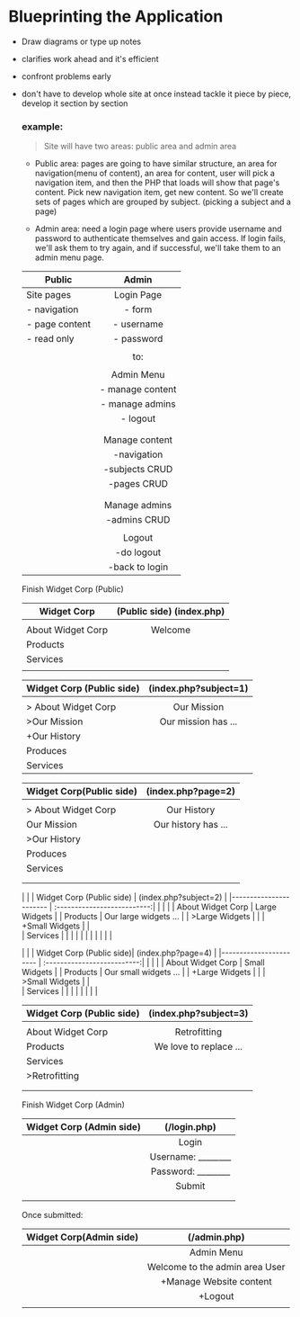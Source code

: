 # Blueprinting the Application

- Draw diagrams or type up notes
- clarifies work ahead and it's efficient
- confront problems early
- don't have to develop whole site at once instead
  tackle it piece by piece, develop it section by section

  ### example:

  > Site will have two areas: public area and admin area

  - Public area: pages are going to have similar structure, an area for  navigation(menu of content), an area
    for content, user will pick a navigation item, and then the PHP that loads will show that page's content.
    Pick new navigation item, get new content. So we'll create sets of pages which are grouped by subject.
    (picking a subject and a page)  

  - Admin area: need a login page where users provide username and password to authenticate themselves and
    gain access. If login fails, we'll ask them to try again, and if successful, we'll take them to an admin
    menu page.

  |Public                     |Admin                        |
  |---------------            |:---------------------------:|
  | Site pages                |   Login Page                |            
  | - navigation              |   - form                    |            
  | - page content            |   - username                |            
  | - read only               |   - password                |            
  |                           |                             |            
  |                           |        to:                  |            
  |                           |                             |            
  |                           |   Admin Menu                |            
  |                           |   - manage content          |           
  |                           |   - manage admins           |
  |                           |   - logout                  |
  |                           |                             |
  |                           |                             |
  |                           |   Manage content            |
  |                           |   -navigation               |
  |                           |   -subjects CRUD            |
  |                           |   -pages CRUD               |
  |                           |                             |
  |                           |                             |
  |                           |   Manage admins             |
  |                           |   -admins CRUD              |
  |                           |                             |
  |                           |   Logout                    |
  |                           |   -do logout                |
  |                           |   -back to login            |


  




  Finish Widget Corp  (Public)



  |   Widget Corp             | (Public side) (index.php)   |
  |---------------------      | :--------------------------:|
  |                           |                             |
  |   About Widget Corp       |  Welcome                    |
  |   Products                |                             |
  |   Services                |                             |
  |                           |                             |

  


  
  

 
  | Widget Corp (Public side) | (index.php?subject=1)       |
  |-----------------------    | :--------------------------:|
  |                           |                             |
  |  > About Widget Corp      |    Our Mission              |
  |      >Our Mission         |    Our mission has ...      |
  |      +Our History         |                             |     
  |    Produces               |                             |
  |    Services               |                             |





  | Widget Corp(Public side)  | (index.php?page=2)          |
  |-----------------------    | :--------------------------:|
  |                           |                             |
  |  > About Widget Corp      |    Our History              |
  |      Our Mission          |    Our history has ...      |
  |      >Our History         |                             |     
  |    Produces               |                             |
  |    Services               |                             |
  |                           |                             |
  |                           |                             |




  |                                                         |
  | Widget Corp (Public side) | (index.php?subject=2)       |
  |-----------------------    | :--------------------------:|
  |                           |                             |
  |    About Widget Corp      |    Large Widgets            |
  |    Products               |    Our large widgets ...    |
  |       >Large Widgets      |                             |
  |      +Small Widgets       |                             |     
  |    Services               |                             |
  |                           |                             |
  |                           |                             |
  |                           |                             |



  

  |                                                         |
  |  Widget Corp (Public side)| (index.php?page=4)          |
  |-----------------------    | :--------------------------:|
  |                           |                             |
  |    About Widget Corp      |    Small Widgets            |
  |    Products               |    Our small widgets ...    |
  |       +Large Widgets      |                             |
  |       >Small Widgets      |                             |     
  |    Services               |                             |
  |                           |                             |
  |                           |                             |
 





  | Widget Corp (Public side) | (index.php?subject=3)       |
  |-----------------------    | :--------------------------:|
  |                           |                             |
  |    About Widget Corp      |    Retrofitting             |
  |    Products               |    We love to replace ...   |
  |    Services               |                             |
  |       >Retrofitting       |                             |
  |                           |                             |
  |                           |                             |




  Finish Widget Corp  (Admin)





  | Widget Corp (Admin side)| (/login.php)                       |
  |----------------         | :---------------------------------:|
  |                         |  Login                             |
  |                         |  Username: ________                |
  |                         |  Password: ________                |
  |                         |  Submit                            |
  |                         |                                    |
  |                         |                                    |



   Once submitted:

  | Widget Corp(Admin side)   |  (/admin.php)                      |
  |-----------------------    | :---------------------------------:|
  |                           |  Admin Menu                        |
  |                           |  Welcome to the admin area User    |
  |                           |     +Manage Website content        |
  |                           |     +Logout                        |
  |                           |                                    |
 
  
  
  
  
  
  
  
